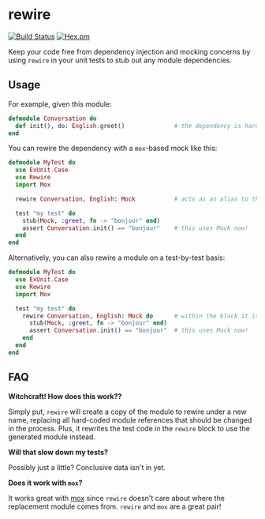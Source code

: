 rewire
===

[![Build Status](https://travis-ci.org/stephanos/rewire.svg?branch=master)](https://travis-ci.org/stephanos/rewire)
[![Hex.pm](https://img.shields.io/hexpm/v/rewire.svg)](https://hex.pm/packages/rewire)

Keep your code free from dependency injection and mocking concerns by using `rewire` in your unit tests to stub out any module dependencies.

## Usage

For example, given this module:

```elixir
defmodule Conversation do
  def init(), do: English.greet()              # the dependency is hard-wired
end
```

You can rewire the dependency with a `mox`-based mock like this:

```elixir
defmodule MyTest do
  use ExUnit.Case
  use Rewire
  import Mox

  rewire Conversation, English: Mock           # acts as an alias to the rewired module

  test "my test" do
    stub(Mock, :greet, fn -> "bonjour" end)
    assert Conversation.init() == "bonjour"    # this uses Mock now!
  end
end
```

Alternatively, you can also rewire a module on a test-by-test basis:

```elixir
defmodule MyTest do
  use ExUnit.Case
  use Rewire
  import Mox

  test "my test" do
    rewire Conversation, English: Mock do      # within the block it is rewired
      stub(Mock, :greet, fn -> "bonjour" end)
      assert Conversation.init() == "bonjour"  # this uses Mock now!
    end
  end
end
```

## FAQ

**Witchcraft! How does this work??**

Simply put, `rewire` will create a copy of the module to rewire under a new name, replacing all hard-coded module references that should be changed in the process. Plus, it rewrites the test code in the `rewire` block to use the generated module instead.

**Will that slow down my tests?**

Possibly just a little? Conclusive data isn't in yet.

**Does it work with `mox`?**

It works great with [mox](https://github.com/dashbitco/mox) since `rewire` doesn't care about where the replacement module comes from. `rewire` and `mox` are a great pair!
